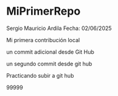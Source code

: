 # MiPrimerRepo

Sergio Mauricio Ardila
Fecha: 02/06/2025

Mi primera contribución local

un commit adicional desde Git Hub

un segundo commit desde git hub

Practicando subir a git hub

99999